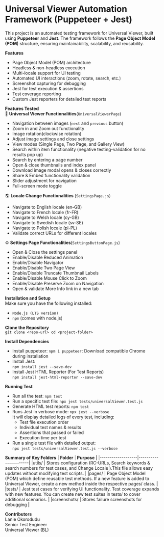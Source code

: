 # Universal Viewer Automation Framework (Puppeteer + Jest)
This project is an automated testing framework for Universal Viewer, built using **Puppeteer** and **Jest**. The framework follows the **Page Object Model (POM)** structure, ensuring maintainability, scalability, and reusability.

**Features**
  * Page Object Model (POM) architecture
  * Headless & non-headless execution
  * Multi-locale support for UI testing
  * Automated UI interactions (zoom, rotate, search, etc.)
  * Screenshot capturing for debugging
  * Jest for test execution & assertions
  * Test coverage reporting
  * Custom Jest reporters for detailed test reports

  **Features Tested**  
    📌 **Universal Viewer Functionalities**(`UniversalViewerPage`)    
  * Navigation between images (`next` and `previous` button)    
  * Zoom in and Zoom out functionality   
  * Image rotation(clockwise rotation)   
  * Adjust image settings and close settings    
  * View modes (Single Page, Two Page, and Gallery View)    
  * Search within item functionality (negative testing-validation for no results pop up)    
  * Search by entering a page number    
  * Open & close thumbnails and index panel    
  * Download image modal opens & closes correctly    
  * Share & Embed functionality validation   
  * Slider adjustment for navigation    
  * Full-screen mode toggle

  🌎 **Locale Change    Functionalities** (`SettingsPage.js`)    
  * Navigate to English locale (en-GB)    
  * Navigate to French locale (fr-FR)    
  * Navigate to Welsh locale (cy-GB)    
  * Navigate to Swedish locale (sv-SE)    
  * Navigate to Polish locale (pl-PL)    
  * Validate correct URLs for different locales

  ⚙ **Settings Page Functionalities**(`SettingsButtonPage.js`)    
  * Open & Close the settings panel    
  * Enable/Disable Reduced Animation    
  * Enable/Disable Navigator  
  * Enable/Disable Two Page View    
  * Enable/Disable Truncate Thumbnail Labels    
  * Enable/Disable Mouse Click to Zoom    
  * Enable/Disable Preserve Zoom on Navigation   
  * Open & validate More Info link in a new tab 

 **Installation and Setup**   
  Make sure you have the following installed:  
  * `Node.js (LTS version)`  
  * `npm` (comes with node.js)

  **Clone the Repository**  
    `git clone <repo-url> cd <project-folder>`

  **Install Dependencies**   
  * Install puppeteer: 
     `npm i puppeteer`: Download compatible Chrome during installation  
  * Install Jest:  
      `npm install jest --save-dev`  
  * Install Jest HTML Reporter (For Test Reports)  
      `npm install jest-html-reporter --save-dev`

  **Running Test**  
  * Run all the test: `npm test`  
  * Run a specific test file: `npx jest tests/universalViewer.test.js`  
  * Generate HTML test reports: `npm test`  
  * Runs Jest in verbose mode: `npx jest --verbose`  
      It will display detailed logs of every test, including:
      * Test file execution order
      * Individual test names & results
      * Assertions that passed or failed
      * Execution time per test
  * Run a single test file with detailed output:  
    `npx jest tests/universalViewer.test.js --verbose`  

  **Summary of Key Folders**
  | **Folder**	      |       **Purpose**    |
  |-------------------|----------------------|
  |utils/	            |      Stores configuration (RC-URLs, Search keywords &  search numbers for test cases, and Change Locale ).This file allows easy updates without modifying test scripts.  |
  |pages/	            |      Page Object Model (POM) which define reusable test methods. If a new feature is added to Universal Viewer, create a new method inside the respective pages/ class.  |
  |tests/	            |       Jest test cases for verifying UI functionality. Test coverage expands with new features. You can create new test suites in tests/ to cover additional scenarios.  |
  |screenshots/	      |       Stores failure screenshots for debugging  |


  **Contributors**  
  Lanie Okorodudu  
  Senior Test Engineer  
  Universal Viewer (BL)













  